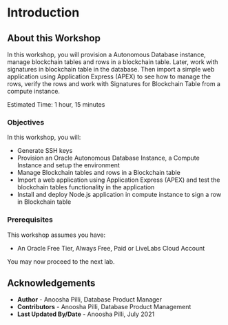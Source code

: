 # Introduction

## About this Workshop

In this workshop, you will provision a Autonomous Database instance, manage blockchain tables and rows in a blockchain table. Later, work with signatures in blockchain table in the database. Then import a simple web application using Application Express (APEX) to see how to manage the rows, verify the rows and work with Signatures for Blockchain Table from a compute instance.

Estimated Time: 1 hour, 15 minutes

### Objectives

In this workshop, you will:

* Generate SSH keys
* Provision an Oracle Autonomous Database Instance, a Compute Instance and setup the environment
* Manage Blockchain tables and rows in a Blockchain table
* Import a web application using Application Express (APEX) and test the blockchain tables functionality in the application
* Install and deploy Node.js application in compute instance to sign a row in Blockchain table

### Prerequisites

This workshop assumes you have:

* An Oracle Free Tier, Always Free, Paid or LiveLabs Cloud Account

You may now proceed to the next lab.

## Acknowledgements

* **Author** - Anoosha Pilli, Database Product Manager
* **Contributors** -  Anoosha Pilli, Database Product Management
* **Last Updated By/Date** - Anoosha Pilli, July 2021